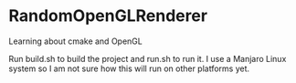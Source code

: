 # RandomOpenGLRenderer
Learning about cmake and OpenGL

Run build.sh to build the project and run.sh to run it.
I use a Manjaro Linux system so I am not sure how this will run on other platforms yet.
